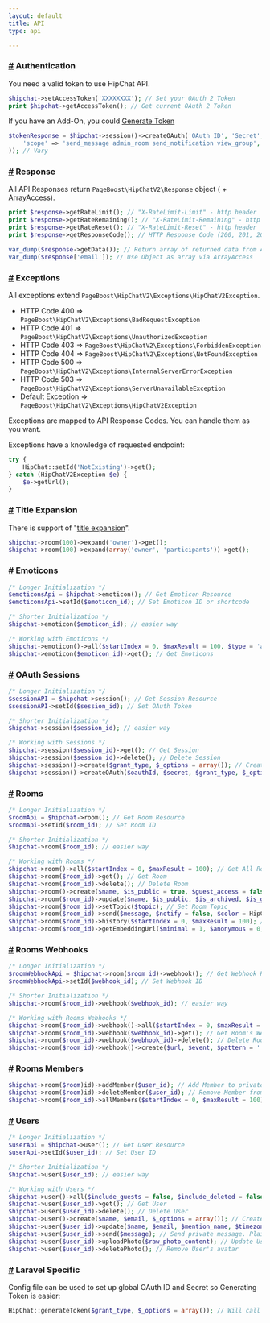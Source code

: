 ```yaml
---
layout: default
title: API
type: api

---
```


### <a href="api.html#auth" name="auth">#</a> Authentication

You need a valid token to use HipChat API.

```php
$hipchat->setAccessToken('XXXXXXXX'); // Set your OAuth 2 Token
print $hipchat->getAccessToken(); // Get current OAuth 2 Token
```

If you have an Add-On, you could [Generate Token](https://www.hipchat.com/docs/apiv2/method/generate_token)

```php
$tokenResponse = $hipchat->session()->createOAuth('OAuth ID', 'Secret', 'client_credentials', array(
    'scope' => 'send_message admin_room send_notification view_group',
)); // Vary
```

### <a href="api.html#response" name="response">#</a> Response

All API Responses return `PageBoost\HipChatV2\Response` object ( + ArrayAccess).

```php
print $response->getRateLimit(); // "X-RateLimit-Limit" - http header
print $response->getRateRemaining(); // "X-RateLimit-Remaining" - http header
print $response->getRateReset(); // "X-RateLimit-Reset" - http header
print $response->getResponseCode(); // HTTP Response Code (200, 201, 204, etc)

var_dump($response->getData()); // Return array of returned data from API
var_dump($response['email']); // Use Object as array via ArrayAccess
```

### <a href="api.html#exceptions" name="exceptions">#</a> Exceptions

All exceptions extend `PageBoost\HipChatV2\Exceptions\HipChatV2Exception`.

- HTTP Code 400 => `PageBoost\HipChatV2\Exceptions\BadRequestException`
- HTTP Code 401 => `PageBoost\HipChatV2\Exceptions\UnauthorizedException`
- HTTP Code 403 => `PageBoost\HipChatV2\Exceptions\ForbiddenException`
- HTTP Code 404 => `PageBoost\HipChatV2\Exceptions\NotFoundException`
- HTTP Code 500 => `PageBoost\HipChatV2\Exceptions\InternalServerErrorException`
- HTTP Code 503 => `PageBoost\HipChatV2\Exceptions\ServerUnavailableException`
- Default Exception => `PageBoost\HipChatV2\Exceptions\HipChatV2Exception`

Exceptions are mapped to API Response Codes. You can handle them as you want.

Exceptions have a knowledge of requested endpoint:

```php
try {
    HipChat::setId('NotExisting')->get();
} catch (HipChatV2Exception $e) {
    $e->getUrl();
}
```

### <a href="api.html#expansion" name="expansion">#</a> Title Expansion

There is support of "[title expansion](https://www.hipchat.com/docs/apiv2/expansion)".

```php
$hipchat->room(100)->expand('owner')->get();
$hipchat->room(100)->expand(array('owner', 'participants'))->get();
```

### <a href="api.html#emoticons" name="emoticons">#</a> Emoticons

```php
/* Longer Initialization */
$emoticonsApi = $hipchat->emoticon(); // Get Emoticon Resource
$emoticonsApi->setId($emoticon_id); // Set Emoticon ID or shortcode

/* Shorter Initialization */
$hipchat->emoticon($emoticon_id); // easier way

/* Working with Emoticons */
$hipchat->emoticon()->all($startIndex = 0, $maxResult = 100, $type = 'all'); // Get All Emoticon
$hipchat->emoticon($emoticon_id)->get(); // Get Emoticons
```

### <a href="api.html#sessions" name="sessions">#</a> OAuth Sessions

```php
/* Longer Initialization */
$sessionAPI = $hipchat->session(); // Get Session Resource
$sessionAPI->setId($session_id); // Set OAuth Token

/* Shorter Initialization */
$hipchat->session($session_id); // easier way

/* Working with Sessions */
$hipchat->session($session_id)->get(); // Get Session
$hipchat->session($session_id)->delete(); // Delete Session
$hipchat->session()->create($grant_type, $_options = array()); // Create session with personal token
$hipchat->session()->createOAuth($oauthId, $secret, $grant_type, $_options = array()); // Create session with Addon Credentials
```

### <a href="api.html#rooms" name="rooms">#</a> Rooms

```php
/* Longer Initialization */
$roomApi = $hipchat->room(); // Get Room Resource
$roomApi->setId($room_id); // Set Room ID

/* Shorter Initialization */
$hipchat->room($room_id); // easier way

/* Working with Rooms */
$hipchat->room()->all($startIndex = 0, $maxResult = 100); // Get All Rooms
$hipchat->room($room_id)->get(); // Get Room
$hipchat->room($room_id)->delete(); // Delete Room
$hipchat->room()->create($name, $is_public = true, $guest_access = false, $owner_user_id = null); // Create Room
$hipchat->room($room_id)->update($name, $is_public, $is_archived, $is_guest_accessible, $topic, $owner_user_id); // Update Room
$hipchat->room($room_id)->setTopic($topic); // Set Room Topic
$hipchat->room($room_id)->send($message, $notify = false, $color = HipChat::COLOR_YELLOW, $message_format = HipChat::FORMAT_HTML); // Send Room Message
$hipchat->room($room_id)->history($startIndex = 0, $maxResult = 100); // Get Room History
$hipchat->room($room_id)->getEmbeddingUrl($minimal = 1, $anonymous = 0, $timezone = 'UTC', $welcome_msg = ''); // Return embeddable url to Guest Rooms or return NULL if room is not public! Useful for iframe integrations.
```

### <a href="api.html#rooms_webhooks" name="rooms_webhooks">#</a> Rooms Webhooks

```php
/* Longer Initialization */
$roomWebhookApi = $hipchat->room($room_id)->webhook(); // Get Webhook Resource
$roomWebhookApi->setId($webhook_id); // Set Webhook ID

/* Shorter Initialization */
$hipchat->room($room_id)->webhook($webhook_id); // easier way

/* Working with Rooms Webhooks */
$hipchat->room($room_id)->webhook()->all($startIndex = 0, $maxResult = 100); // Get All Room's Webhooks
$hipchat->room($room_id)->webhook($webhook_id)->get(); // Get Room's Webhook
$hipchat->room($room_id)->webhook($webhook_id)->delete(); // Delete Room's Webhook
$hipchat->room($room_id)->webhook()->create($url, $event, $pattern = '', $name = ''); // Create Room's Webhook
```

### <a href="api.html#rooms_members" name="rooms_members">#</a> Rooms Members

```php
$hipchat->room($room)id)->addMember($user_id); // Add Member to private room
$hipchat->room($room)id)->deleteMember($user_id); // Remove Member from private room
$hipchat->room($room_id)->allMembers($startIndex = 0, $maxResult = 100); // Gets all Members for privater oom
```

### <a href="api.html#users" name="users">#</a> Users

```php
/* Longer Initialization */
$userApi = $hipchat->user(); // Get User Resource
$userApi->setId($user_id); // Set User ID

/* Shorter Initialization */
$hipchat->user($user_id); // easier way

/* Working with Users */
$hipchat->user()->all($include_guests = false, $include_deleted = false, $startIndex = 0, $maxResult = 100); // Get All Users
$hipchat->user($user_id)->get(); // Get User
$hipchat->user($user_id)->delete(); // Delete User
$hipchat->user()->create($name, $email, $_options = array()); // Create User
$hipchat->user($user_id)->update($name, $email, $mention_name, $timezone = 'UTC', $is_group_admin = false, $title = '', $password = null); // Update User. BE VERY CAREFUL !! All fields except `password` are required and need to be resend even if they are not changes. I lost my admin permissions first time :)
$hipchat->user($user_id)->send($message); // Send private message. Plain text only.
$hipchat->user($user_id)->uploadPhoto($raw_photo_content); // Update User's avatar. Pass photo content e.g. fread($handle, filesize($filename));
$hipchat->user($user_id)->deletePhoto(); // Remove User's avatar
```

### <a href="api.html#laravel" name="laravel">#</a> Laravel Specific

Config file can be used to set up global OAuth ID and Secret so Generating Token is easier:

```php
HipChat::generateToken($grant_type, $_options = array()); // Will call $hipchat->session->createOAuth(...) with ID and Secret from config file.
```
